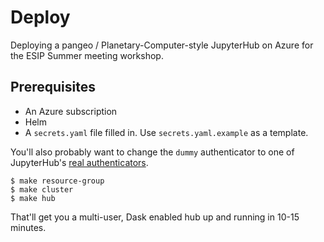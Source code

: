 # Deploy

Deploying a pangeo / Planetary-Computer-style JupyterHub on Azure for the ESIP Summer meeting workshop.

## Prerequisites

* An Azure subscription
* Helm
* A `secrets.yaml` file filled in. Use `secrets.yaml.example` as a template.

You'll also probably want to change the `dummy` authenticator to one of JupyterHub's [real authenticators](https://jupyterhub.readthedocs.io/en/stable/reference/authenticators.html).

```
$ make resource-group
$ make cluster
$ make hub
```

That'll get you a multi-user, Dask enabled hub up and running in 10-15 minutes.
